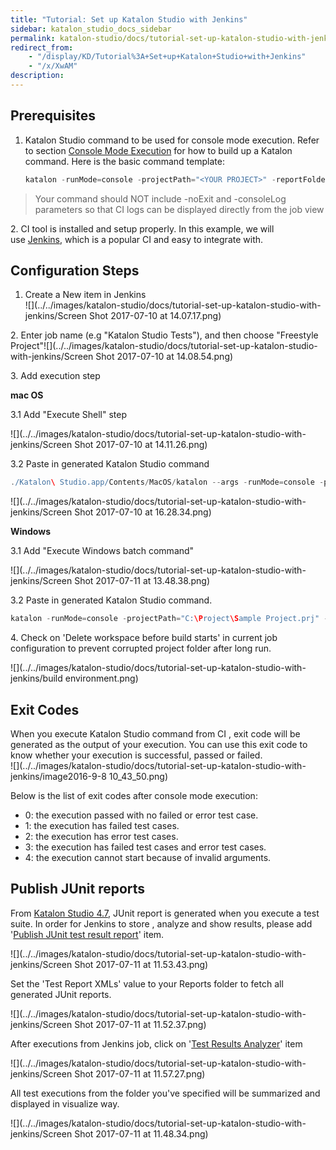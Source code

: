 ```yaml
---
title: "Tutorial: Set up Katalon Studio with Jenkins" 
sidebar: katalon_studio_docs_sidebar
permalink: katalon-studio/docs/tutorial-set-up-katalon-studio-with-jenkins.html 
redirect_from:
    - "/display/KD/Tutorial%3A+Set+up+Katalon+Studio+with+Jenkins"
    - "/x/XwAM"
description: 
---
```

Prerequisites
-------------

1.  Katalon Studio command to be used for console mode execution. Refer to section [Console Mode Execution](/display/KD/Console+Mode+Execution) for how to build up a Katalon command. Here is the basic command template:
    
    ```groovy
    katalon -runMode=console -projectPath="<YOUR PROJECT>" -reportFolder="Reports" -reportFileName="report" -retry=0 -testSuitePath=<YOUR TEST SUITE PATH> -browserType="Chrome"
    ```
    

> Your command should NOT include -noExit and -consoleLog parameters so that CI logs can be displayed directly from the job view

2\. CI tool is installed and setup properly. In this example, we will use [Jenkins](https://jenkins.io/), which is a popular CI and easy to integrate with.

Configuration Steps
-------------------

1.  Create a New item in Jenkins  
    ![](../../images/katalon-studio/docs/tutorial-set-up-katalon-studio-with-jenkins/Screen Shot 2017-07-10 at 14.07.17.png)

2\. Enter job name (e.g "Katalon Studio Tests"), and then choose "Freestyle Project"![](../../images/katalon-studio/docs/tutorial-set-up-katalon-studio-with-jenkins/Screen Shot 2017-07-10 at 14.08.54.png)

3\. Add execution step

**mac OS**

3.1 Add "Execute Shell" step

![](../../images/katalon-studio/docs/tutorial-set-up-katalon-studio-with-jenkins/Screen Shot 2017-07-10 at 14.11.26.png)

3.2 Paste in generated Katalon Studio command

```groovy
./Katalon\ Studio.app/Contents/MacOS/katalon --args -runMode=console -projectPath="/Users/admin/Katalon Studio/Samples/Sample Project.prj" -reportFolder="Reports" -reportFileName="report" -retry=0 -testSuitePath="Test Suites/TS_RegressionTest" -browserType="Chrome"
```

![](../../images/katalon-studio/docs/tutorial-set-up-katalon-studio-with-jenkins/Screen Shot 2017-07-10 at 16.28.34.png)

**Windows**

3.1 Add "Execute Windows batch command"

![](../../images/katalon-studio/docs/tutorial-set-up-katalon-studio-with-jenkins/Screen Shot 2017-07-11 at 13.48.38.png)

3.2 Paste in generated Katalon Studio command.

```groovy
katalon -runMode=console -projectPath="C:\Project\Sample Project.prj" -reportFolder="Reports" -reportFileName="report" -retry=0 -testSuitePath="Test Suites/TS_RegressionTest" -browserType="Chrome"
```

4\. Check on 'Delete workspace before build starts' in current job configuration to prevent corrupted project folder after long run.

![](../../images/katalon-studio/docs/tutorial-set-up-katalon-studio-with-jenkins/build environment.png)

Exit Codes
----------

When you execute Katalon Studio command from CI , exit code will be generated as the output of your execution. You can use this exit code to know whether your execution is successful, passed or failed.  
![](../../images/katalon-studio/docs/tutorial-set-up-katalon-studio-with-jenkins/image2016-9-8 10_43_50.png)

Below is the list of exit codes after console mode execution:

*   0: the execution passed with no failed or error test case.
*   1: the execution has failed test cases.
*   2: the execution has error test cases.
*   3: the execution has failed test cases and error test cases.
*   4: the execution cannot start because of invalid arguments.

Publish JUnit reports
---------------------

From [Katalon Studio 4.7](/display/KD/Version+4.7), JUnit report is generated when you execute a test suite. In order for Jenkins to store , analyze and show results, please add '[Publish JUnit test result report](https://wiki.jenkins.io/display/JENKINS/JUnit+Plugin)' item.

![](../../images/katalon-studio/docs/tutorial-set-up-katalon-studio-with-jenkins/Screen Shot 2017-07-11 at 11.53.43.png)  

Set the 'Test Report XMLs' value to your Reports folder to fetch all generated JUnit reports.

![](../../images/katalon-studio/docs/tutorial-set-up-katalon-studio-with-jenkins/Screen Shot 2017-07-11 at 11.52.37.png)  

After executions from Jenkins job, click on '[Test Results Analyzer](https://wiki.jenkins.io/display/JENKINS/Test+Results+Analyzer+Plugin)' item

![](../../images/katalon-studio/docs/tutorial-set-up-katalon-studio-with-jenkins/Screen Shot 2017-07-11 at 11.57.27.png)

All test executions from the folder you've specified will be summarized and displayed in visualize way.

![](../../images/katalon-studio/docs/tutorial-set-up-katalon-studio-with-jenkins/Screen Shot 2017-07-11 at 11.48.34.png)